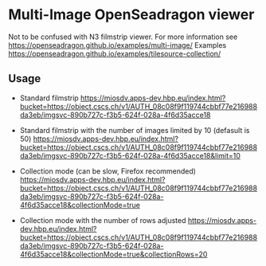 # Multi-Image OpenSeadragon viewer
Not to be confused with N3 filmstrip viewer. For more information see https://openseadragon.github.io/examples/multi-image/ Examples https://openseadragon.github.io/examples/tilesource-collection/

## Usage
* Standard filmstrip https://miosdv.apps-dev.hbp.eu/index.html?bucket=https://object.cscs.ch/v1/AUTH_08c08f9f119744cbbf77e216988da3eb/imgsvc-890b727c-f3b5-624f-028a-4f6d35acce18

* Standard filmstrip with the number of images limited by 10 (defasult is 50) https://miosdv.apps-dev.hbp.eu/index.html?bucket=https://object.cscs.ch/v1/AUTH_08c08f9f119744cbbf77e216988da3eb/imgsvc-890b727c-f3b5-624f-028a-4f6d35acce18&limit=10 

* Collection mode (can be slow, Firefox recommended) https://miosdv.apps-dev.hbp.eu/index.html?bucket=https://object.cscs.ch/v1/AUTH_08c08f9f119744cbbf77e216988da3eb/imgsvc-890b727c-f3b5-624f-028a-4f6d35acce18&collectionMode=true

* Collection mode with the number of rows adjusted https://miosdv.apps-dev.hbp.eu/index.html?bucket=https://object.cscs.ch/v1/AUTH_08c08f9f119744cbbf77e216988da3eb/imgsvc-890b727c-f3b5-624f-028a-4f6d35acce18&collectionMode=true&collectionRows=20

